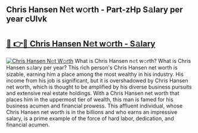 ## Chris Hansen N𝚎t w𝚘rth - Part-zHp S𝚊lary per year cUlvk

# <h2><a href="http://gc3davv.nevu.top/?p=Chris+Hansen">🔗 👉🔴 Chris Hansen N𝚎t w𝚘rth - S𝚊lary</a></h2>

[![Chris Hansen N𝚎t W𝚘rth](https://i.imgur.com/Oavwk0R.jpeg)](http://gc3davv.nevu.top/?p=Chris+Hansen)
What is Chris Hansen n𝚎t w𝚘rth? What is Chris Hansen s𝚊lary per year?
This rich person's Chris Hansen net worth is sizable, earning him a place among the most wealthy in his industry. His income from his job is significant, but it is overshadowed by Chris Hansen net worth, which is thought to be amplified by his diverse business pursuits and extensive real estate holdings. With a Chris Hansen net worth that places him in the uppermost tier of wealth, this man is famed for his business acumen and financial prowess. This affluent individual, whose Chris Hansen net worth is in the billions and who earns an impressive salary, is a prime example of the force of hard labor, dedication, and financial acumen.
